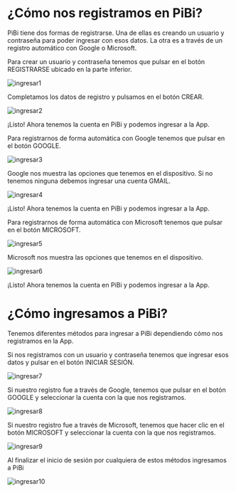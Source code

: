 # ¿Cómo nos registramos en PiBi? 

PiBi tiene dos formas de registrarse. Una de ellas es creando un usuario y contraseña para poder ingresar con esos datos. La otra es a través de un registro automático con Google o Microsoft. 

Para crear un usuario y contraseña tenemos que pulsar en el botón REGISTRARSE ubicado en la parte inferior. 

![ingresar1](Media\Ingresar\ingresar1.PNG)

Completamos los datos de registro y pulsamos en el botón CREAR. 

![ingresar2](Media\Ingresar\ingresar2.PNG)

¡Listo! Ahora tenemos la cuenta en PiBi y podemos ingresar a la App. 

Para registrarnos de forma automática con Google tenemos que pulsar en el botón GOOGLE. 

![ingresar3](.\Media\Ingresar\ingresar3.PNG) 

Google nos muestra las opciones que tenemos en el dispositivo. Si no tenemos ninguna debemos ingresar una cuenta GMAIL. 

![ingresar4](Media\Ingresar\ingresar4.PNG) 

¡Listo! Ahora tenemos la cuenta en PiBi y podemos ingresar a la App. 

Para registrarnos de forma automática con Microsoft tenemos que pulsar en el botón MICROSOFT. 

![ingresar5](Media\Ingresar\ingresar5.PNG) 

Microsoft nos muestra las opciones que tenemos en el dispositivo. 

![ingresar6](Media\Ingresar\ingresar6.PNG) 

¡Listo! Ahora tenemos la cuenta en PiBi y podemos ingresar a la App. 

# ¿Cómo ingresamos a PiBi? 

Tenemos diferentes métodos para ingresar a PiBi dependiendo cómo nos registramos en la App.  

Si nos registramos con un usuario y contraseña tenemos que ingresar esos datos y pulsar en el botón INICIAR SESIÓN. 

![ingresar7](Media\Ingresar\ingresar7.PNG)  

Si nuestro registro fue a través de Google, tenemos que pulsar en el botón GOOGLE y seleccionar la cuenta con la que nos registramos. 

![ingresar8](Media\Ingresar\ingresar8.PNG) 

Si nuestro registro fue a través de Microsoft, tenemos que hacer clic en el botón MICROSOFT y seleccionar la cuenta con la que nos registramos. 

![ingresar9](Media\Ingresar\ingresar9.PNG) 

Al finalizar el inicio de sesión por cualquiera de estos métodos ingresamos a PiBi 

![ingresar10](Media\Ingresar\ingresar10.PNG) 